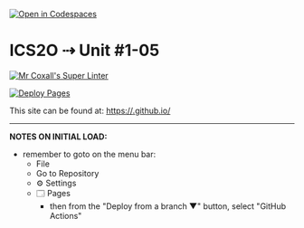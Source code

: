 [![Open in Codespaces](https://classroom.github.com/assets/launch-codespace-f4981d0f882b2a3f0472912d15f9806d57e124e0fc890972558857b51b24a6f9.svg)](https://classroom.github.com/open-in-codespaces?assignment_repo_id=10238111)
# ICS2O ⇢ Unit #1-05

[![Mr Coxall's Super Linter](https://github.com/<OWNER>/<REPOSITORY>/workflows/Mr%20Coxall's%20Super%20Linter/badge.svg)](https://github.com/<OWNER>/<REPOSITORY>/actions)

[![Deploy Pages](https://github.com/<OWNER>/<REPOSITORY>/workflows/Deploy%20Pages/badge.svg)](https://github.com/<OWNER>/<REPOSITORY>/actions)

This site can be found at: [https://<OWNER>.github.io/<REPOSITORY>](https://<OWNER>.github.io/<REPOSITORY>)

---

**NOTES ON INITIAL LOAD:**
- remember to goto on the menu bar:
  - File
  - Go to Repository
  - ⚙ Settings
  - 🗔 Pages
    - then from the "Deploy from a branch ▼" button, select "GitHub Actions"
